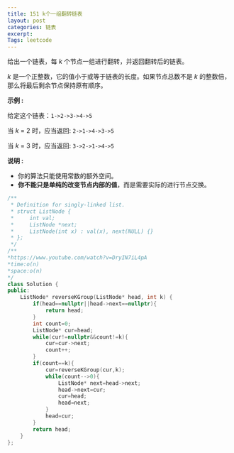 ```yaml
---
title: 151 k个一组翻转链表
layout: post
categories: 链表
excerpt: 
Tags: leetcode
---
```


给出一个链表，每 *k* 个节点一组进行翻转，并返回翻转后的链表。

*k* 是一个正整数，它的值小于或等于链表的长度。如果节点总数不是 *k* 的整数倍，那么将最后剩余节点保持原有顺序。

**示例 :**

给定这个链表：`1->2->3->4->5`

当 *k* = 2 时，应当返回: `2->1->4->3->5`

当 *k* = 3 时，应当返回: `3->2->1->4->5`

**说明 :**

- 你的算法只能使用常数的额外空间。
- **你不能只是单纯的改变节点内部的值**，而是需要实际的进行节点交换。

```c++
/**
 * Definition for singly-linked list.
 * struct ListNode {
 *     int val;
 *     ListNode *next;
 *     ListNode(int x) : val(x), next(NULL) {}
 * };
 */
/**
*https://www.youtube.com/watch?v=DryIN7iL4pA
*time:o(n)
*space:o(n)
*/
class Solution {
public:
    ListNode* reverseKGroup(ListNode* head, int k) {
        if(head==nullptr||head->next==nullptr){
            return head;
        }
        int count=0;
        ListNode* cur=head;
        while(cur!=nullptr&&count!=k){
            cur=cur->next;
            count++;
        }
        if(count==k){
            cur=reverseKGroup(cur,k);
            while(count-->0){
                ListNode* next=head->next;
                head->next=cur;
                cur=head;
                head=next;
            }
            head=cur;
        }
        return head;
    }
};
```

